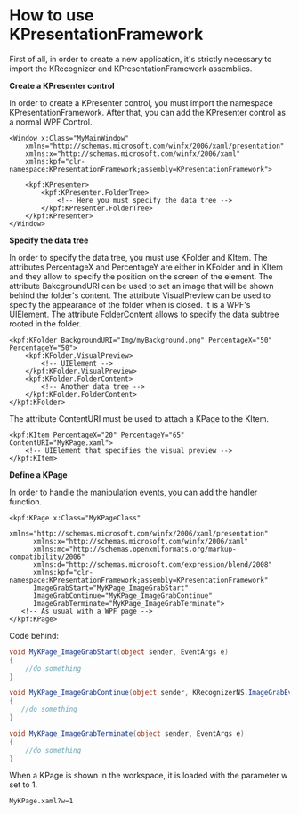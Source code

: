 How to use KPresentationFramework
=================================

First of all, in order to create a new application, it's strictly necessary to import the KRecognizer and KPresentationFramework assemblies.

**Create a KPresenter control**

In order to create a KPresenter control, you must import the namespace KPresentationFramework.
After that, you can add the KPresenter control as a normal WPF Control. 
```xaml
<Window x:Class="MyMainWindow"
    xmlns="http://schemas.microsoft.com/winfx/2006/xaml/presentation"
    xmlns:x="http://schemas.microsoft.com/winfx/2006/xaml"
    xmlns:kpf="clr-namespace:KPresentationFramework;assembly=KPresentationFramework">

    <kpf:KPresenter>
        <kpf:KPresenter.FolderTree>
            <!-- Here you must specify the data tree -->
        </kpf:KPresenter.FolderTree>
    </kpf:KPresenter>
</Window>
```

**Specify the data tree**

In order to specify the data tree, you must use KFolder and KItem.
The attributes PercentageX and PercentageY are either in KFolder and in KItem and they allow to specify the position on the screen of the element.
The attribute BakcgroundURI can be used to set an image that will be shown behind the folder's content.
The attribute VisualPreview can be used to specify the appearance of the folder when is closed. It is a WPF's UIElement.
The attribute FolderContent allows to specify the data subtree rooted in the folder.
```xaml
<kpf:KFolder BackgroundURI="Img/myBackground.png" PercentageX="50" PercentageY="50">
    <kpf:KFolder.VisualPreview>
        <!-- UIElement -->
    </kpf:KFolder.VisualPreview>
    <kpf:KFolder.FolderContent>
        <!-- Another data tree -->
    </kpf:KFolder.FolderContent>
</kpf:KFolder>
```
The attribute ContentURI must be used to attach a KPage to the KItem.
```xaml
<kpf:KItem PercentageX="20" PercentageY="65" ContentURI="MyKPage.xaml">
    <!-- UIElement that specifies the visual preview -->
</kpf:KItem>
```

**Define a KPage**

In order to handle the manipulation events, you can add the handler function.

```xaml
<kpf:KPage x:Class="MyKPageClass"
      xmlns="http://schemas.microsoft.com/winfx/2006/xaml/presentation"
      xmlns:x="http://schemas.microsoft.com/winfx/2006/xaml"
      xmlns:mc="http://schemas.openxmlformats.org/markup-compatibility/2006" 
      xmlns:d="http://schemas.microsoft.com/expression/blend/2008" 
      xmlns:kpf="clr-namespace:KPresentationFramework;assembly=KPresentationFramework"
      ImageGrabStart="MyKPage_ImageGrabStart"
      ImageGrabContinue="MyKPage_ImageGrabContinue"
      ImageGrabTerminate="MyKPage_ImageGrabTerminate">
   <!-- As usual with a WPF page -->
</kpf:KPage>
```

Code behind:

```c#
void MyKPage_ImageGrabStart(object sender, EventArgs e)
{
    //do something
}

void MyKPage_ImageGrabContinue(object sender, KRecognizerNS.ImageGrabEventArgs e)
{
   //do something
}

void MyKPage_ImageGrabTerminate(object sender, EventArgs e)
{
    //do something
}
```

When a KPage is shown in the workspace, it is loaded with the parameter w set to 1.

```
MyKPage.xaml?w=1
```
